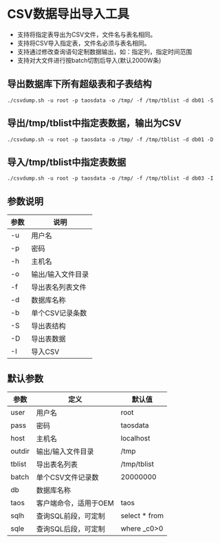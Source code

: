 # CSV数据导出导入工具

- 支持将指定表导出为CSV文件，文件名与表名相同。
- 支持将CSV导入指定表，文件名必须与表名相同。
- 支持通过修改查询语句定制数据输出，如：指定列，指定时间范围
- 支持对大文件进行按batch切割后导入(默认2000W条)

## 导出数据库下所有超级表和子表结构

```shell
./csvdump.sh -u root -p taosdata -o /tmp/ -f /tmp/tblist -d db01 -S
```

## 导出/tmp/tblist中指定表数据，输出为CSV

```shell
./csvdump.sh -u root -p taosdata -o /tmp/ -f /tmp/tblist -d db01 -D
```
## 导入/tmp/tblist中指定表数据

```shell
./csvdump.sh -u root -p taosdata -o /tmp/ -f /tmp/tblist -d db03 -I
```

## 参数说明

|参数|说明|
|---|----------|
|-u |用户名|
|-p |密码|
|-h |主机名|
|-o |输出/输入文件目录|
|-f |导出表名列表文件|
|-d |数据库名称|
|-b |单个CSV记录条数|
|-S |导出表结构|
|-D |导出表数据|
|-I |导入CSV|

## 默认参数

|参数|定义|默认值|
|---|----|----------|
|user|用户名|root|
|pass|密码|taosdata|
|host|主机名|localhost|
|outdir|输出/输入文件目录|/tmp|
|tblist|导出表名列表|/tmp/tblist|
|batch|单个CSV文件记录数|20000000|
|db|数据库名称||
|taos|客户端命令，适用于OEM|taos|
|sqlh|查询SQL前段，可定制|select * from |
|sqle|查询SQL后段，可定制| where _c0>0  |